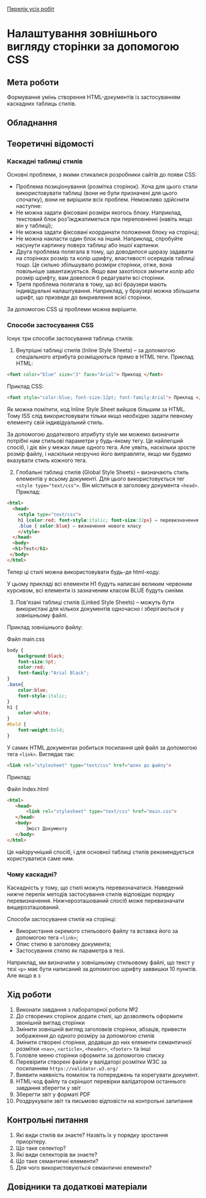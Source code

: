 [Перелік усіх робіт](README.md)

# Налаштування зовнішнього вигляду сторінки за допомогою CSS

## Мета роботи

Формування умінь створення HTML-документів із застосуванням каскадних таблиць стилів.

## Обладнання

## Теоретичні відомості

### Каскадні таблиці стилів

Основні проблеми, з якими стикалися розробники сайтів до появи CSS:

- Проблема позиціонування (розмітка сторінок). Хоча для цього стали використовувати таблиці (вони не були призначені для цього спочатку), вони не вирішили всіх проблем. Неможливо здійснити наступне:
- Не можна задати фіксовані розміри якогось блоку. Наприклад, текстовий блок роз'їжджатиметься при переповненні (навіть якщо він у таблиці);
- Не можна задати фіксовані координати положення блоку на сторінці;
- Не можна накласти один блок на інший. Наприклад, спробуйте насунути картинку поверх таблиці або іншої картинки.
- Друга проблема полягала в тому, що доводилося щоразу задавати на сторінках розмір та колір шрифту, властивості осередків таблиці тощо. Це сильно збільшувало розміри сторінки, отже, вона повільніше завантажується. Якщо вам захотілося змінити колір або розмір шрифту, вам довелося б редагувати всі сторінки.
- Третя проблема полягала в тому, що всі браузери мають індивідуальні налаштування. Наприклад, у браузері можна збільшити шрифт, що призведе до викривлення всієї сторінки.

За допомогою CSS ці проблеми можна вирішити.

 

### Способи застосування CSS

 
Існує три способи застосування таблиць стилів:

1. Внутрішні таблиці стилів (Inline Style Sheets) – за допомогою спеціального атрибута розміщуються прямо в HTML теги. Приклад HTML:

```html
<font color="blue" size="3" face="Arial"> Приклад </font>
```
 

Приклад CSS:

 
```html
<font style="color:blue; font-size:12pt; font-family:Arial"> Приклад </font>
```
 

Як можна помітити, код Inline Style Sheet вийшов більшим за HTML. Тому ISS слід використовувати тільки якщо необхідно задати певному елементу свій індивідуальний стиль.

За допомогою додаткового атрибуту style ми можемо визначити потрібні нам стильові параметри у будь-якому тегу. Це найлегший спосіб, і діє він у межах лише одного тега. Але уявіть, наскільки зросте розмір файлу, і наскільки незручно його виправляти, якщо ми будемо вказувати стиль кожного тега.

2. Глобальні таблиці стилів (Global Style Sheets) – визначають стиль елементів у всьому документі. Для цього використовується тег `<style type="text/css">`. Він міститься в заголовку документа `<head>`. Приклад:

 
```html
<html>
  <head>
    <style type="text/css">
    h1 {color:red; font-style:italic; font-size:32px} – перевизначення стандартного тега.
    .blue { color:blue} – визначення нового класу
    </style>
  </head>
  <body>
  <h1>Test</h1>
 </body>
</html>
```
Тепер ці стилі можна використовувати будь-де html-коду.


 

У цьому прикладі всі елементи H1 будуть написані великим червоним курсивом, всі елементи із зазначеним класом BLUE будуть синіми.

3. Пов'язані таблиці стилів (Linked Style Sheets) – можуть бути використані для кількох документів одночасно і зберігаються у зовнішньому файлі.

Приклад зовнішнього файлу:

Файл main.css
```css
body {
    background:black; 
    font-size:9pt; 
    color:red; 
    font-family:"Arial Black";
}
.base{
    color:blue; 
    font-style:italic;
}
h1 {
    color:white;
}
#bold {
    font-weight:bold;
}
```

У самих HTML документах робиться посилання цей файл за допомогою тега `<link>`. Виглядає так:
```html
<link rel="stylesheet" type="text/css" href="шлях до файлу">
```
Приклад:

Файл Index.html
```html
<html>
   <head>
       <link rel="stylesheet" type="text/css" href="main.css">
   </head>
   <body>
       Зміст Документу
   </body>
</html>
```
 
Це найзручніший спосіб, і для основної таблиці стилів рекомендується користуватися саме ним.

### Чому каскадні?

Каскадність у тому, що стилі можуть перевизначатися. Наведений нижче перелік методів застосування стилів відповідає порядку перевизначення. Нижчерозташований спосіб може перевизначати вищерозташований.

Способи застосування стилів на сторінці:

- Використання окремого стильового файлу та вставка його за допомогою тега `<link>`;
- Опис стилю в заголовку документа;
- Застосування стилю як параметра в тезі.

Наприклад, ми визначили у зовнішньому стильовому файлі, що текст у тезі `<p>` має бути написаний за допомогою шрифту заввишки 10 пунктів. Але якщо в з

## Хід роботи

1. Виконати завдання з лабораторної роботи №2
1. До створених сторінок додати стилі, що дозволяють оформити звонішній виглад сторінки
1. Змінити зовнішній вигляд заголовків сторінки, абзаців, привести зображення до одного розміру за допомогою стилів
1. Змінити створені сторінки, додавши до них елементи семантичної розмітки `<nav>`, `<article>`, `<header>`, `<footer>` та інші
1. Головле меню сторінки оформити за допомогою списку
1. Перевірити створені файли у валідаторі розмітки W3C за посиланням `https://validator.w3.org/`
1. Виявити наявність помилок та попереджень та корегувати документ.
1. HTML-код файлу та скріншот перевірки валідатором останнього завдання зберегти у звіт
1. Зберегти звіт у форматі PDF
1. Роздрукувати звіт та письмово відповісти на контрольні запитання


## Контрольні питання

1. Які види стилів ви знаєте? Назвіть їх у порядку зростання приорітеру.
1. Що таке селектор?
1. Які види селекторів ви знаєте?
1. Що таке семантичні елементи?
1. Для чого використовуються семантичні елементи?

## Довідники та додаткові матеріали


 

